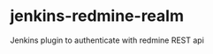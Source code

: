 jenkins-redmine-realm
=====================

Jenkins plugin to authenticate with redmine REST api 

